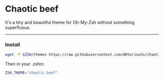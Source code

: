 # Chaotic beef

It's a tiny and beautiful theme for Oh-My-Zsh without something superfluous.

---------------

### Install

```bash
wget -P $ZSH/themes https://raw.githubusercontent.com/ARtoriouSs/chaotic-beef-zsh-theme/master/chaotic-beef.zsh-theme
```

Then in your .zshrc
```bash
ZSH_THEME="chaotic-beef"
```
